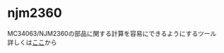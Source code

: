 # njm2360
MC34063/NJM2360の部品に関する計算を容易にできるようにするツール  
詳しくは[ここ](https://lambdastar314.github.io/njm2360)から
